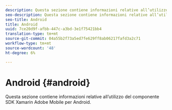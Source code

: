 ```yaml
---
description: Questa sezione contiene informazioni relative all’utilizzo del componente SDK Xamarin  Adobe Mobile per Android.
seo-description: Questa sezione contiene informazioni relative all’utilizzo del componente SDK Xamarin  Adobe Mobile per Android.
seo-title: Android
title: Android
uuid: 7ce20d9f-afbb-447c-a3bd-3e1f75421bb4
translation-type: tm+mt
source-git-commit: 04a55b2f73a5ed7fe629ff8ab06217fafd3a2c71
workflow-type: tm+mt
source-wordcount: '48'
ht-degree: 6%

---
```



# Android {#android}

Questa sezione contiene informazioni relative all’utilizzo del componente SDK Xamarin  Adobe Mobile per Android.

